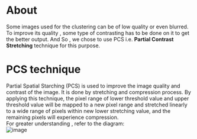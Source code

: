 # About
Some images used for the clustering can be of low quality or even blurred.
To improve its quality , some type of contrasting has to be done on it to get the better output.
And So , we chose to use PCS i.e. **Partial Contrast Stretching** technique for this purpose.

# PCS technique
 Partial Spatial Starching (PCS) is used to improve the image quality and
contrast of the image. It is done by stretching and compression process. By applying this technique, the pixel range of
lower threshold value and upper threshold value will be mapped to a new pixel range and stretched linearly to a wide
range of pixels within new lower stretching value, and the remaining pixels will experience compression. \
For greater understanding , refer to the diagram: \
![image](https://user-images.githubusercontent.com/109454803/193424007-2496a105-f845-49c7-9c9e-859fa1e27e75.png)

